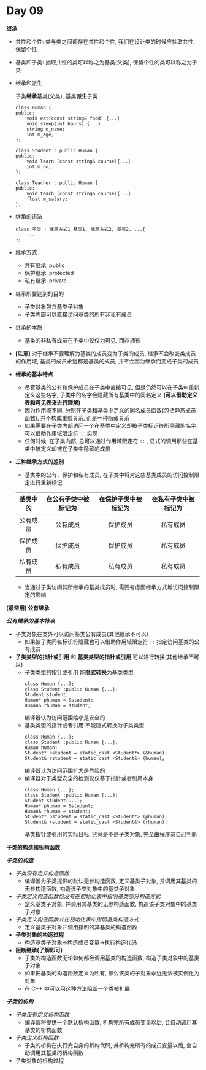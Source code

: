 # Day 09

**继承**
- 共性和个性: 类与类之间都存在共性和个性, 我们在设计类的时候应抽取共性, 保留个性
- 基类和子类: 抽取共性的类可以称之为基类(父类), 保留个性的类可以称之为子类
- 继承和派生 <p>
子类**继承**基类(父类), 基类**派生**子类
    ```
    class Human {
    public: 
        void eat(const string& food) {...}
        void sleep(int hours) {...}
        string m_name;
        int m_age;
    };

    class Student : public Human {
    public:
        void learn (const string& course){...}
        int m_no;
    };

    class Teacher : public Human {
    public:
        void teach (const string& course){...}
        float m_salary;
    };
    ```
- 继承的语法
    ```
    class 子类 : 继承方式1 基类1, 继承方式2, 基类2, ...{
        ...
    };
    ```
- 继承方式
    - 共有继承: public
    - 保护继承: protected
    - 私有继承: private
- 继承所要达到的目的
    - 子类对象包含基类子对象
    - 子类内部可以直接访问基类的所有非私有成员
- 继承的本质
    - 基类的非私有成员在子类中仅仅为可见, 而非拥有
- **[注意]** 对于继承不要理解为基类的成员变为子类的成员, 继承不会改变类成员的作用域, 基类的成员永远都是基类的成员, 并不会因为继承而变成子类的成员
- **继承的基本特点**
    - 尽管基类的公有和保护成员在子类中直接可见, 但是仍然可以在子类中重新定义这些名字, 子类中的名字会隐藏所有基类中的同名定义 **(可以借助定义表和可见表来进行理解)**
    - 因为作用域不同, 分别在子类和基类中定义的同名成员函数(包括静态成员函数), 并不构成重载关系, 而是一种隐藏关系
    - 如果需要在子类内部访问一个在基类中定义却被子类标识符所隐藏的名字, 可以借助作用域限定符 `::` 实现
    - 任何时候, 在子类内部, 总可以通过作用域限定符 `::` , 显式的调用那些在基类中被定义却被在子类中隐藏的成员
- **三种继承方式的差别**
    - 基类中的公有、保护和私有成员, 在子类中将对这些基类成员的访问控制限定进行重新标记

    | 基类中的 | 在公有子类中被标记为 | 在保护子类中被标记为 | 在私有子类中被标记为 |
    | :-: | :-: | :-: | :-: |
    | 公有成员 | 公有成员 | 保护成员 | 私有成员 |
    | 保护成员 | 保护成员 | 保护成员 | 私有成员 |
    | 私有成员 | 私有成员 | 私有成员 | 私有成员 |
    - 当通过子类访问其所继承的基类成员时, 需要考虑因继承方式堆访问控制限定的影响

**[最常用] 公有继承** <p>
***公有继承的基本特点***
- 子类对象在类外可以访问基类公有成员(其他继承不可以)
    - 如果被子类同名标识符隐藏也可以借助作用域限定符 `::` 指定访问基类的公有成员
- **子类类型的指针或引用** 和 **基类类型的指针或引用** 可以进行转换(其他继承不可以)
    - 子类类型的指针或引用 能**隐式转换**为基类类型
        ```
        class Human {...};
        class Student :public Human {...};
        Student student;
        Human* phuman = &student;
        Human& rhuman = student;
        ```
        编译器认为访问范围缩小是安全的
    - 基类类型的指针或者引用 不能隐式转换为子类类型
        ```
        class Human {...};
        class Student :public Human {...};
        Human human;
        Student* pstudent = static_cast <Student*> (&human);
        Student& rstudent = static_cast <Student&> (human);
        ```
        编译器认为访问范围扩大是危险的
    - 编译器对于类型安全的检测仅仅基于指针或者引用本身
        ```
        class Human {...};
        class Student :public Human {...};
        Student student(...);
        Human* phuman = &student;
        Human& rhuman = student;
        Student* pstudent = static_cast <Student*> (phuman);
        Student& rstudent = static_cast <Student&> (rhuman);
        ```
        基类指针或引用的实际目标, 究竟是不是子类对象, 完全由程序员自己判断

**子类的构造和析构函数** <p>
***子类的构造***
- *子类没有定义构造函数*
    - 编译器为子类提供的默认无参构造函数, 定义基类子对象, 并调用其基类的无参构造函数, 构造该子类对象中的基类子对象
- *子类定义构造函数但没有在初始化表中指明基类部分构造方式*
    - 定义基类子对象, 并调用其基类的无参构造函数, 构造该子类对象中的基类子对象
- *子类定义构造函数并在初始化表中指明基类构造方式*
    - 定义基类子对象并调用指明的其基类的构造函数
- **子类对象的构造过程**
    - 构造基类子对象->构造成员变量->执行构造代码
- **阻断继承(了解即可)**
    - 子类的构造函数无论如何都会调用基类的构造函数, 构造子类对象中的基类子对象
    - 如果把基类的构造函数定义为私有, 那么该类的子对象永远无法被实例化为对象 
    - 在 C++ 中可以用这种方法阻断一个类被扩展

***子类的析构***
- *子类没有定义析构函数*
    - 编译器将提供一个默认析构函数, 析构完所有成员变量以后, 会自动调用其基类的析构函数
- *子类定义析构函数*
    - 子类的析构在执行完自身的析构代码, 并析构完所有的成员变量以后, 会自动调用其基类的析构函数
- 子类对象的析构过程




